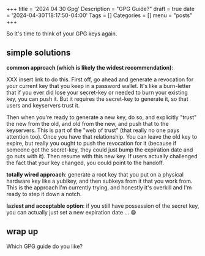 +++
title = '2024 04 30 Gpg'
Description = "GPG Guide?"
draft = true
date = '2024-04-30T18:17:50-04:00'
Tags = []
Categories = []
menu = "posts"
+++

So it's time to think of your GPG keys again.

## simple solutions

**common approach (which is likely the widest recommendation)**:

XXX insert link to do this.
First off, go ahead and generate a revocation for your current key that you keep in a password wallet.
It's like a burn-letter that if you ever did lose your secret-key or needed to burn your existing key, you can push it.
But it requires the secret-key to generate it, so that users and keyservers trust it.

Then when you're ready to generate a new key, do so, and explicitly "trust" the new from the old, and old from the new, and push that to the keyservers.
This is part of the "web of trust" (that really no one pays attention too).
Once you have that relationship.
You can leave the old key to expire, but really you ought to push the revocation for it (because if someone got the secret-key, they could just bump the expiration date and go nuts with it).
Then resume with this new key.
If users actually challenged the fact that your key changed, you could point to the handoff.

**totally wired approach**:
generate a root key that you put on a physical hardware key like a yubikey, and then subkeys from it that you work from. 
This is the approach I'm currently trying, and honestly it's overkill and I'm ready to step it down a notch.

**laziest and acceptable option**:
if you still have possession of the secret key, you can actually just set a new expiration date ... 😁

## wrap up

Which GPG guide do you like?

